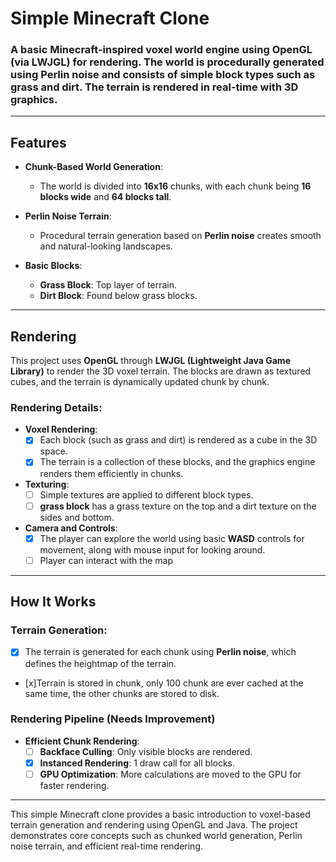 # Simple Minecraft Clone

### A basic Minecraft-inspired voxel world engine using OpenGL (via LWJGL) for rendering. The world is procedurally generated using Perlin noise and consists of simple block types such as grass and dirt. The terrain is rendered in real-time with 3D graphics.

---

## Features

- **Chunk-Based World Generation**: 
  - The world is divided into **16x16** chunks, with each chunk being **16 blocks wide** and **64 blocks tall**.
  
- **Perlin Noise Terrain**: 
  - Procedural terrain generation based on **Perlin noise** creates smooth and natural-looking landscapes.

- **Basic Blocks**:
  - **Grass Block**: Top layer of terrain.
  - **Dirt Block**: Found below grass blocks.

---

## Rendering

This project uses **OpenGL** through **LWJGL (Lightweight Java Game Library)** to render the 3D voxel terrain. The blocks are drawn as textured cubes, and the terrain is dynamically updated chunk by chunk.

### Rendering Details:  
- **Voxel Rendering**: 
  - [x] Each block (such as grass and dirt) is rendered as a cube in the 3D space.
  - [x] The terrain is a collection of these blocks, and the graphics engine renders them efficiently in chunks.
  
- **Texturing**: 
  - [ ] Simple textures are applied to different block types.
  - [ ] **grass block** has a grass texture on the top and a dirt texture on the sides and bottom.
  
- **Camera and Controls**: 
  - [x] The player can explore the world using basic **WASD** controls for movement, along with mouse input for looking around.
  - [ ] Player can interact with the map

---

## How It Works

### Terrain Generation:
- [x] The terrain is generated for each chunk using **Perlin noise**, which defines the heightmap of the terrain.
- [x]Terrain is stored in chunk, only 100 chunk are ever cached at the same time, the other chunks are stored to disk.

### Rendering Pipeline (Needs Improvement)  
- **Efficient Chunk Rendering**:
  - [ ] **Backface Culling**: Only visible blocks are rendered.
  - [x] **Instanced Rendering**: 1 draw call for all blocks.
  - [ ] **GPU Optimization**: More calculations are moved to the GPU for faster rendering.

---

This simple Minecraft clone provides a basic introduction to voxel-based terrain generation and rendering using OpenGL and Java. The project demonstrates core concepts such as chunked world generation, Perlin noise terrain, and efficient real-time rendering.

